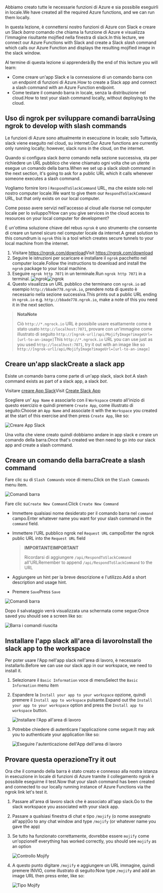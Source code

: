 <span data-ttu-id="0a545-101">Abbiamo creato tutte le necessarie funzioni di Azure e sia possibile eseguirli in locale.</span><span class="sxs-lookup"><span data-stu-id="0a545-101">We have created all the required Azure functions, and we can run them locally.</span></span>

<span data-ttu-id="0a545-102">In questa lezione, è connettersi nostro funzioni di Azure con Slack e creare un Slack _barra_ comando che chiama la funzione di Azure e visualizza l'immagine risultante mojified nella finestra di slack.</span><span class="sxs-lookup"><span data-stu-id="0a545-102">In this lecture, we connect our Azure Functions with Slack and create a Slack _slash_ command which calls our Azure Function and displays the resulting mojified image in the slack window.</span></span>

<span data-ttu-id="0a545-103">Al termine di questa lezione si apprenderà:</span><span class="sxs-lookup"><span data-stu-id="0a545-103">By the end of this lecture you will learn:</span></span>

- <span data-ttu-id="0a545-104">Come creare un'app Slack e la connessione di un comando barra con un endpoint di funzioni di Azure.</span><span class="sxs-lookup"><span data-stu-id="0a545-104">How to create a Slack app and connect a slash command with an Azure Function endpoint.</span></span>
- <span data-ttu-id="0a545-105">Come testare il comando barra in locale, senza la distribuzione nel cloud.</span><span class="sxs-lookup"><span data-stu-id="0a545-105">How to test your slash command locally, without deploying to the cloud.</span></span>

## <a name="using-ngrok-to-develop-with-slash-commands"></a><span data-ttu-id="0a545-106">Uso di ngrok per sviluppare comandi barra</span><span class="sxs-lookup"><span data-stu-id="0a545-106">Using ngrok to develop with slash commands</span></span>

<span data-ttu-id="0a545-107">Le funzioni di Azure sono attualmente in esecuzione in locale; solo Tuttavia, slack viene eseguito nel cloud, su internet.</span><span class="sxs-lookup"><span data-stu-id="0a545-107">Our Azure functions are currently only running locally; however, slack runs in the cloud, on the internet.</span></span>

<span data-ttu-id="0a545-108">Quando si configura slack _barra_ comando nella sezione successiva, sta per richiedere un URL pubblico che viene chiamato ogni volta che un utente esegue un comando della barra.</span><span class="sxs-lookup"><span data-stu-id="0a545-108">When we set up a slack _slash_ command in the next section, it's going to ask for a public URL which it calls whenever someone executes a slash command.</span></span>

<span data-ttu-id="0a545-109">Vogliamo fornire loro i `RespondToSlackCommand` URL, ma che esiste solo nel nostro computer locale.</span><span class="sxs-lookup"><span data-stu-id="0a545-109">We want to give them our `RespondToSlackCommand` URL, but that only exists on our local computer.</span></span>

<span data-ttu-id="0a545-110">Come posso avere servizi nell'accesso al cloud alle risorse nel computer locale per lo sviluppo?</span><span class="sxs-lookup"><span data-stu-id="0a545-110">How can you give services in the cloud access to resources on your local computer for development?</span></span>

<span data-ttu-id="0a545-111">È un'ottima soluzione chiave del rebus `ngrok` è uno strumento che consente di creare un tunnel sicuro nel computer locale da internet.</span><span class="sxs-lookup"><span data-stu-id="0a545-111">A great solution to this conundrum is `ngrok` this is a tool which creates secure tunnels to your local machine from the internet.</span></span>

1. <span data-ttu-id="0a545-112">Visitare https://ngrok.com/download</span><span class="sxs-lookup"><span data-stu-id="0a545-112">Visit https://ngrok.com/download</span></span>
2. <span data-ttu-id="0a545-113">Seguire le istruzioni per scaricare e installare il `ngrok` pacchetto nel computer locale.</span><span class="sxs-lookup"><span data-stu-id="0a545-113">Follow the instructions to download and install the `ngrok` package to your local machine.</span></span>
3. <span data-ttu-id="0a545-114">Eseguire `ngrok http 7071` in un terminale.</span><span class="sxs-lookup"><span data-stu-id="0a545-114">Run `ngrok http 7071` in a terminal.</span></span>
   <span data-ttu-id="0a545-115">![ngrok](/media-drafts/9.ngrok.png)</span><span class="sxs-lookup"><span data-stu-id="0a545-115">![ngrok](/media-drafts/9.ngrok.png)</span></span>
4. <span data-ttu-id="0a545-116">Questo visualizza un URL pubblico che terminano con `ngrok.io` ad esempio `http://bbade778.ngrok.io`, prendere nota di questo è necessario nella sezione successiva.</span><span class="sxs-lookup"><span data-stu-id="0a545-116">This prints out a public URL ending in `ngrok.io` e.g. `http://bbade778.ngrok.io`, make a note of this you need it in the next section.</span></span>

> <span data-ttu-id="0a545-117">**Nota**</span><span class="sxs-lookup"><span data-stu-id="0a545-117">**Note**</span></span>
>
> <span data-ttu-id="0a545-118">Ciò `http://*.ngrock.io` URL è possibile usare esattamente come è stato usato `http://localhost:7071`, provare con un'immagine come illustrato di seguito `http://[ngrok-url]/api/MojifyImage?imageUrl=[url-to-an-image]`</span><span class="sxs-lookup"><span data-stu-id="0a545-118">This `http://*.ngrock.io` URL you can use just as you used `http://localhost:7071`, try it out with an image like so `http://[ngrok-url]/api/MojifyImage?imageUrl=[url-to-an-image]`</span></span>

## <a name="create-a-slack-app"></a><span data-ttu-id="0a545-119">Creare un'app slack</span><span class="sxs-lookup"><span data-stu-id="0a545-119">Create a slack app</span></span>

<span data-ttu-id="0a545-120">Esiste un comando barra come parte di un'app slack, slack _bot_.</span><span class="sxs-lookup"><span data-stu-id="0a545-120">A slash command exists as part of a slack app, a slack _bot_.</span></span>

<span data-ttu-id="0a545-121">Visitare [creare App Slack](https://api.slack.com/apps/new)</span><span class="sxs-lookup"><span data-stu-id="0a545-121">Visit [Create Slack App](https://api.slack.com/apps/new)</span></span>

<span data-ttu-id="0a545-122">Scegliere un' `App Name` e associarlo con il `Workspace` creato all'inizio di questo esercizio e quindi premere `Create App`, come illustrato di seguito:</span><span class="sxs-lookup"><span data-stu-id="0a545-122">Choose an `App Name` and associate it with the `Workspace` you created at the start of this exercise and then press `Create App`, like so:</span></span>

![Creare App Slack](/media-drafts/9.create-slack-app.png)

<span data-ttu-id="0a545-124">Una volta che viene creato quindi dobbiamo andare in app slack e creare un comando della barra.</span><span class="sxs-lookup"><span data-stu-id="0a545-124">Once that's created we then need to go into our slack app and create a slash command.</span></span>

## <a name="create-a-slash-command"></a><span data-ttu-id="0a545-125">Creare un comando della barra</span><span class="sxs-lookup"><span data-stu-id="0a545-125">Create a slash command</span></span>

<span data-ttu-id="0a545-126">Fare clic su di `Slash Commands` voce di menu.</span><span class="sxs-lookup"><span data-stu-id="0a545-126">Click on the `Slash Commands` menu item.</span></span>

![Comandi barra](/media-drafts/9.slash-commands.png)

<span data-ttu-id="0a545-128">Fare clic su`Create New Command`.</span><span class="sxs-lookup"><span data-stu-id="0a545-128">Click `Create New Command`</span></span>

- <span data-ttu-id="0a545-129">Immettere qualsiasi nome desiderato per il comando barra nel `command` campo.</span><span class="sxs-lookup"><span data-stu-id="0a545-129">Enter whatever name you want for your slash command in the `command` field.</span></span>
- <span data-ttu-id="0a545-130">Immettere l'URL pubblico ngrok nel `Request URL` campo</span><span class="sxs-lookup"><span data-stu-id="0a545-130">Enter the ngrok public URL into the `Request URL` field</span></span>

  > <span data-ttu-id="0a545-131">**IMPORTANTE**</span><span class="sxs-lookup"><span data-stu-id="0a545-131">**IMPORTANT**</span></span>
  >
  > <span data-ttu-id="0a545-132">Ricordarsi di aggiungere `/api/RespondToSlackCommand` all'URL</span><span class="sxs-lookup"><span data-stu-id="0a545-132">Remember to append `/api/RespondToSlackCommand` to the URL</span></span>

- <span data-ttu-id="0a545-133">Aggiungere un hint per la breve descrizione e l'utilizzo.</span><span class="sxs-lookup"><span data-stu-id="0a545-133">Add a short description and usage hint.</span></span>
- <span data-ttu-id="0a545-134">Premere `Save`</span><span class="sxs-lookup"><span data-stu-id="0a545-134">Press `Save`</span></span>

![Comandi barra](/media-drafts/9.create-slash-command.png)

<span data-ttu-id="0a545-136">Dopo il salvataggio verrà visualizzata una schermata come segue:</span><span class="sxs-lookup"><span data-stu-id="0a545-136">Once saved you should see a screen like so:</span></span>

![Barra i comandi riuscita](/media-drafts/9.create-slash-commands-success.png)

## <a name="install-the-slack-app-to-the-workspace"></a><span data-ttu-id="0a545-138">Installare l'app slack all'area di lavoro</span><span class="sxs-lookup"><span data-stu-id="0a545-138">Install the slack app to the workspace</span></span>

<span data-ttu-id="0a545-139">Per poter usare l'App nell'app slack nell'area di lavoro, è necessario installarlo.</span><span class="sxs-lookup"><span data-stu-id="0a545-139">Before we can use our slack app in our workspace, we need to install it.</span></span>

1. <span data-ttu-id="0a545-140">Selezionare il `Basic Information` voce di menu</span><span class="sxs-lookup"><span data-stu-id="0a545-140">Select the `Basic Information` menu item</span></span>

2. <span data-ttu-id="0a545-141">Espandere la `Install your app to your workspace` opzione, quindi premere il `Install app to workspace` pulsante.</span><span class="sxs-lookup"><span data-stu-id="0a545-141">Expand out the `Install your app to your workspace` option and press the `Install app to workspace` button.</span></span>

   ![Installare l'App all'area di lavoro](/media-drafts/9.install-app-to-workspace.png)

3. <span data-ttu-id="0a545-143">Potrebbe chiedere di autenticare l'applicazione come segue:</span><span class="sxs-lookup"><span data-stu-id="0a545-143">It may ask you to authenticate your application like so:</span></span>

   ![Eseguire l'autenticazione dell'App dell'area di lavoro](/media-drafts/9.authenticate-slack-app.png)

## <a name="try-it-out"></a><span data-ttu-id="0a545-145">Provare questa operazione</span><span class="sxs-lookup"><span data-stu-id="0a545-145">Try it out</span></span>

<span data-ttu-id="0a545-146">Ora che il comando della barra è stato creato e connesso alla nostra istanza in esecuzione in locale di funzioni di Azure tramite il collegamento ngrok è possibile eseguirne il test.</span><span class="sxs-lookup"><span data-stu-id="0a545-146">Now that your slash command has been created and connected to our locally running instance of Azure Functions via the ngrok link let's test it.</span></span>

1. <span data-ttu-id="0a545-147">Passare all'area di lavoro slack che è associato all'app slack.</span><span class="sxs-lookup"><span data-stu-id="0a545-147">Go to the slack workspace you associated with your slack app.</span></span>
2. <span data-ttu-id="0a545-148">Passare a qualsiasi finestra di chat e tipo `/mojify` (o nome assegnato all'app)</span><span class="sxs-lookup"><span data-stu-id="0a545-148">Go to any chat window and type `/mojify` (or whatever name you gave the app)</span></span>
3. <span data-ttu-id="0a545-149">Se tutto ha funzionato correttamente, dovrebbe essere `mojify` come un'opzione</span><span class="sxs-lookup"><span data-stu-id="0a545-149">If everything has worked correctly, you should see `mojify` as an option</span></span>

   ![Controllo Mojify](/media-drafts/9.slack-check-mojify.png)

4. <span data-ttu-id="0a545-151">A questo punto digitare `/mojify` e aggiungere un URL immagine, quindi premere INVIO, come illustrato di seguito:</span><span class="sxs-lookup"><span data-stu-id="0a545-151">Now type `/mojify` and add an image URL then press enter, like so:</span></span>

   ![Tipo Mojify](/media-drafts/9.slack-type-mojify.png)
